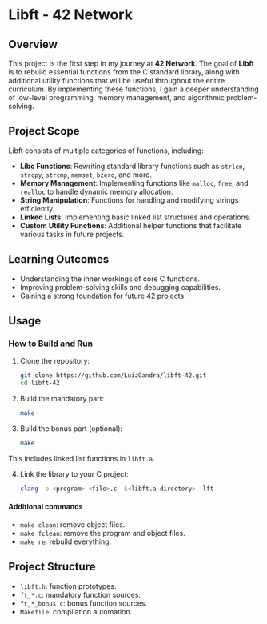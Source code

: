 # **Libft - 42 Network**  

## **Overview**  
This project is the first step in my journey at **42 Network**. The goal of **Libft** is to rebuild essential functions from the C standard library, along with additional utility functions that will be useful throughout the entire curriculum. By implementing these functions, I gain a deeper understanding of low-level programming, memory management, and algorithmic problem-solving.  

## **Project Scope**  
Libft consists of multiple categories of functions, including:  

- **Libc Functions**: Rewriting standard library functions such as `strlen`, `strcpy`, `strcmp`, `memset`, `bzero`, and more.  
- **Memory Management**: Implementing functions like `malloc`, `free`, and `realloc` to handle dynamic memory allocation.  
- **String Manipulation**: Functions for handling and modifying strings efficiently.  
- **Linked Lists**: Implementing basic linked list structures and operations.  
- **Custom Utility Functions**: Additional helper functions that facilitate various tasks in future projects.  

## **Learning Outcomes**  
- Understanding the inner workings of core C functions.  
- Improving problem-solving skills and debugging capabilities.  
- Gaining a strong foundation for future 42 projects.  

## **Usage**  
### How to Build and Run

1. Clone the repository:
   
   ```bash
   git clone https://github.com/LuizGandra/libft-42.git
   cd libft-42

2. Build the mandatory part:
   
   ```bash
   make

3. Build the bonus part (optional):
   
   ```bash
   make
This includes linked list functions in `libft.a`.

4. Link the library to your C project:
   
   ```bash
   clang -o <program> <file>.c -L<libft.a directory> -lft

#### Additional commands

- `make clean`: remove object files.
- `make fclean`: remove the program and object files.
- `make re`: rebuild everything.

## Project Structure

- `libft.h`: function prototypes.
- `ft_*.c`: mandatory function sources.
- `ft_*_bonus.c`: bonus function sources.
- `Makefile`: compilation automation.
